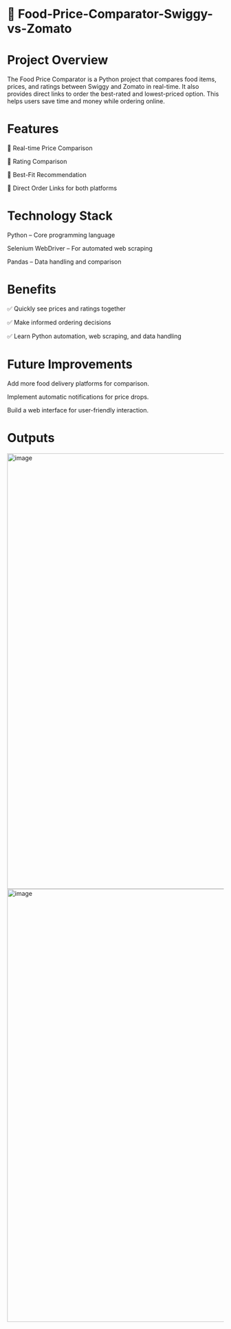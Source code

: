 # 🍔 Food-Price-Comparator-Swiggy-vs-Zomato
# Project Overview

The Food Price Comparator is a Python project that compares food items, prices, and ratings between Swiggy and Zomato in real-time. It also provides direct links to order the best-rated and lowest-priced option. This helps users save time and money while ordering online.

# Features

🔹 Real-time Price Comparison

🔹 Rating Comparison

🔹 Best-Fit Recommendation

🔹 Direct Order Links for both platforms

# Technology Stack

Python – Core programming language

Selenium WebDriver – For automated web scraping

Pandas – Data handling and comparison

# Benefits

✅ Quickly see prices and ratings together

✅ Make informed ordering decisions

✅ Learn Python automation, web scraping, and data handling

# Future Improvements

Add more food delivery platforms for comparison.

Implement automatic notifications for price drops.

Build a web interface for user-friendly interaction.

# Outputs
<img width="1918" height="1012" alt="image" src="https://github.com/user-attachments/assets/ecdc13e8-16df-4344-ba42-122157b667d6" />
<img width="1907" height="1006" alt="image" src="https://github.com/user-attachments/assets/6e1de78e-bd45-469e-8747-c7af6eb3ce42" />


